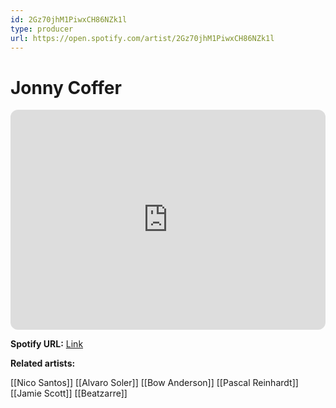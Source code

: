 ```yaml
---
id: 2Gz70jhM1PiwxCH86NZk1l
type: producer
url: https://open.spotify.com/artist/2Gz70jhM1PiwxCH86NZk1l
---
```

# Jonny Coffer

<iframe style="border-radius:12px" src="https://open.spotify.com/embed/artist/2Gz70jhM1PiwxCH86NZk1l" width="100%" height="352" frameBorder="0" allowfullscreen="" allow="autoplay; clipboard-write; encrypted-media; fullscreen; picture-in-picture" loading="lazy"></iframe>

**Spotify URL:** [Link](https://open.spotify.com/artist/2Gz70jhM1PiwxCH86NZk1l)

**Related artists:**

[[Nico Santos]]
[[Alvaro Soler]]
[[Bow Anderson]]
[[Pascal Reinhardt]]
[[Jamie Scott]]
[[Beatzarre]]

